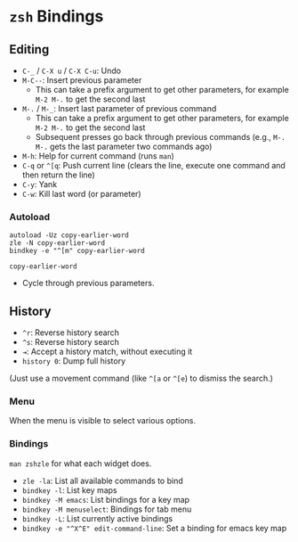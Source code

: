 # `zsh` Bindings

## Editing

- `C-_` / `C-X u` / `C-X C-u`: Undo
- `M-C--`: Insert previous parameter
    - This can take a prefix argument to get other parameters, for example `M-2 M-.` to get the second last
- `M-.` / `M-_`: Insert last parameter of previous command
    - This can take a prefix argument to get other parameters, for example `M-2 M-.` to get the second last
    - Subsequent presses go back through previous commands (e.g., `M-. M-.` gets the last parameter two commands ago)
- `M-h`: Help for current command (runs `man`)
- `C-q` or `^[q`: Push current line (clears the line, execute one command and then return the line)
- `C-y`: Yank
- `C-w`: Kill last word (or parameter)

### Autoload

```
autoload -Uz copy-earlier-word
zle -N copy-earlier-word
bindkey -e "^[m" copy-earlier-word
```

`copy-earlier-word`

- Cycle through previous parameters.

## History

- `^r`: Reverse history search
- `^s`: Reverse history search
- `⇥`: Accept a history match, without executing it
- `history 0`: Dump full history

(Just use a movement command (like `^[a` or `^[e`) to dismiss the search.)

### Menu

When the menu is visible to select various options.

### Bindings

`man zshzle` for what each widget does.

- `zle -la`: List all available commands to bind
- `bindkey -l`: List key maps
- `bindkey -M emacs`: List bindings for a key map
- `bindkey -M menuselect`: Bindings for tab menu
- `bindkey -L`: List currently active bindings
- `bindkey -e "^X^E" edit-command-line`: Set a binding for emacs key map
